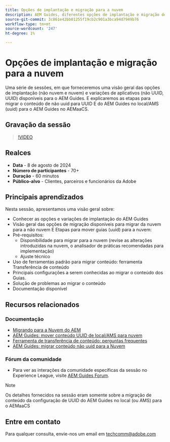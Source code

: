```yaml
---
title: Opções de implantação e migração para a nuvem
description: AEM Guides, diferentes opções de implantação e migração de conteúdo da configuração local para o AEMaaCS
source-git-commit: 3c861e42bb01255f19cb2c901a3bca94d7949b76
workflow-type: tm+mt
source-wordcount: '247'
ht-degree: 1%

---
```


# Opções de implantação e migração para a nuvem

Uma série de sessões, em que forneceremos uma visão geral das opções de implantação (não nuvem e nuvem) e variações de aplicativos (não UUID, UUID) disponíveis para o AEM Guides.
E explicaremos as etapas para migrar o conteúdo de não uuid para UUID E do AEM Guides no local/AMS (uuid) para o AEM Guides no AEMaaCS.



## Gravação da sessão

>[!VIDEO](https://video.tv.adobe.com/v/3432624/content-migration-uuid-migration?quality=12&learn=on)



## Realces

- **Data** - 8 de agosto de 2024
- **Número de participantes** - 70+
- **Duração** - 60 minutos
- **Público-alvo** - Clientes, parceiros e funcionários da Adobe


## Principais aprendizados

Nesta sessão, apresentamos uma visão geral sobre:
- Conhecer as opções e variações de implantação do AEM Guides
- Visão geral das opções de migração disponíveis para migrar da nuvem para a não nuvem
E Etapas para mover guias (uuid) para a nuvem:
- Pré-requisitos:
   - Disponibilidade para migrar para a nuvem (revise as alterações introduzidas na nuvem, o analisador de práticas recomendadas para implementação)
   - Ajuste técnico
- Uso de ferramentas padrão para migrar conteúdo: ferramenta Transferência de conteúdo
- Principais configurações a serem conhecidas ao migrar o conteúdo dos Guias.
- Solução de problemas ao migrar o conteúdo
- Documentação disponível



## Recursos relacionados

### Documentação

- [Migrando para a Nuvem do AEM](https://experienceleague.adobe.com/en/docs/experience-manager-cloud-service/content/migration-journey/getting-started)
- [AEM Guides: mover conteúdo UUID de local/AMS para nuvem](https://experienceleague.corp.adobe.com/docs/experience-manager-guides/using/install-guide/cs-ig/migrate-con-cs/migrate-on-premise-content-cloud.html)
- [Ferramenta de transferência de conteúdo: perguntas frequentes](https://experienceleague.adobe.com/en/docs/experience-manager-learn/cloud-service/migration/moving-to-aem-as-a-cloud-service/content-migration/faq)
- [AEM Guides: migrar conteúdo não uuid para a Nuvem](https://experienceleague.corp.adobe.com/docs/experience-manager-guides/using/install-guide/on-prem-ig/content-migration/migrate-uuid-non-uuid.html)

### Fórum da comunidade

- Para ver as interações da comunidade específicas da sessão no Experience League, visite [AEM Guides Forum](https://experienceleaguecommunities.adobe.com/t5/experience-manager-guides/bd-p/xml-documentation-discussions).


>[!NOTE]
>
> Os detalhes fornecidos na sessão eram somente sobre a migração de conteúdo da configuração de UUID do AEM Guides no local (ou AMS) para o AEMaaCS



## Entre em contato

Para qualquer consulta, envie-nos um email em <techcomm@adobe.com>
